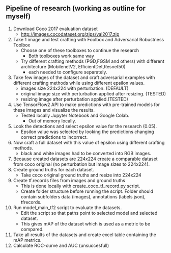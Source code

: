 ## Pipeline of research (working as outline for myself)
1.	Download Coco 2017 evaluation dataset
	-	http://images.cocodataset.org/zips/val2017.zip
2.	Take 1 image and test crafting with Foolbox and Adversarial Robustness Toolbox
    -	Choose one of these toolboxes to continue the research
        -	Both toolboxes work same way
    -	Try different crafting methods (PGD,FGSM and others) with different architecture (MobilenetV2, EfficientDet,Resnet50)
        -	each needed to configure separately.
3.	Take few images of the dataset and craft adversarial examples with different crafting methods while using different epsilon values.
    -	images size 224x224 with perturbation. (DEFAULT)
    -	original image size with perturbation applied after resizing. (TESTED)
    -	resizing image after perturbation applied.(TESTED)
4.	Use TensorFlow2 API to make predictions with pre-trained models for these images and visualize the results.
    -	Tested locally Jupyter Notebook and Google Colab.
        -	Out of memory locally.
5.	Look the detections and select epsilon value for the research (0.05).
    -	Epsilon value was selected by looking the predictions changing correct predictions to incorrect.
6.	Now craft a full dataset with this value of epsilon using different crafting methods.
    -	black and white images had to be converted into RGB images.
7.	Because created datasets are 224x224 create a comparable dataset from coco original (no perturbation but image sizes to 224x224).
8.	Create ground truths for each dataset.
    -	Take coco original ground truths and resize into 224x224
9.	Create tf.records files from images and ground truths
    -	This is done locally with create_coco_tf_record.py script.
    -	Create folder structure before running the script. Folder should contain subfolders data (images), annotations (labels.json), tfrecords.
10.	Run model_main_tf2 script to evaluate the datasets.
    -	Edit the script so that paths point to selected model and selected dataset.
    -	This gives mAP of the dataset which is used as a metric to be compared.
11.	Take all results of the datasets and create excel table containing the mAP metrics.
12.	Calculate ROC-curve and AUC (unsuccesfull)
